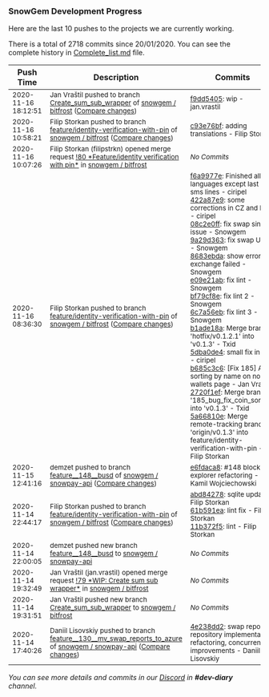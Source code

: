 
### SnowGem Development Progress

Here are the last 10 pushes to the projects we are currently working.

There is a total of 2718 commits since 20/01/2020. You can see the complete history in
 [Complete_list.md](Complete_list.md) file.

| Push Time | Description | Commits |
| --- | --- | --- |
| <sub>2020-11-16 18:12:51</sub> | <sub>Jan Vraštil pushed to branch [Create\_sum\_sub\_wrapper](https://gitlab.com/snowgem/bitfrost/commits/Create_sum_sub_wrapper) of [snowgem / bitfrost](https://gitlab.com/snowgem/bitfrost) ([Compare changes](https://gitlab.com/snowgem/bitfrost/compare/145c9e827208486365c90c66c1b1c3285a534253...f9dd54052445b37fec860ac5442dd77dc15cf767))</sub> | <sub>[f9dd5405](https://gitlab.com/snowgem/bitfrost/-/commit/f9dd54052445b37fec860ac5442dd77dc15cf767): wip - jan.vrastil</sub> |
| <sub>2020-11-16 10:58:21</sub> | <sub>Filip Storkan pushed to branch [feature/identity\-verification\-with\-pin](https://gitlab.com/snowgem/bitfrost/commits/feature/identity-verification-with-pin) of [snowgem / bitfrost](https://gitlab.com/snowgem/bitfrost) ([Compare changes](https://gitlab.com/snowgem/bitfrost/compare/5a66810e5c2140ec48d547269df21d67e0f58856...c93e76bfb3b6b82787dd2d5c40adae39d1afa68e))</sub> | <sub>[c93e76bf](https://gitlab.com/snowgem/bitfrost/-/commit/c93e76bfb3b6b82787dd2d5c40adae39d1afa68e): adding translations - Filip Storkan</sub> |
| <sub>2020-11-16 10:07:26</sub> | <sub>Filip Storkan (filipstrkn) opened merge request [\!80 \*Feature/identity verification with pin\*](https://gitlab.com/snowgem/bitfrost/-/merge_requests/80) in [snowgem / bitfrost](https://gitlab.com/snowgem/bitfrost)</sub> | <sub>_No Commits_</sub> |
| <sub>2020-11-16 08:36:30</sub> | <sub>Filip Storkan pushed to branch [feature/identity\-verification\-with\-pin](https://gitlab.com/snowgem/bitfrost/commits/feature/identity-verification-with-pin) of [snowgem / bitfrost](https://gitlab.com/snowgem/bitfrost) ([Compare changes](https://gitlab.com/snowgem/bitfrost/compare/11b372f55e19f1756832cf86b00339d2c2d90c77...5a66810e5c2140ec48d547269df21d67e0f58856))</sub> | <sub>[f6a9977e](https://gitlab.com/snowgem/bitfrost/-/commit/f6a9977e5a0b672ba268bd32fe160a26ff0d9dee): Finished all languages except last 2 sms lines - ciripel<br>[422a87e9](https://gitlab.com/snowgem/bitfrost/-/commit/422a87e9f08ebe06998fd3469b411c3462bbfe41): some corrections in CZ and RO - ciripel<br>[08c2e0ff](https://gitlab.com/snowgem/bitfrost/-/commit/08c2e0ff9239d3be574f75e1d4ce8ab9c8b4a2ec): fix swap single issue - Snowgem<br>[9a29d363](https://gitlab.com/snowgem/bitfrost/-/commit/9a29d363071364af91dd6ce4d49672fc5b83cfcb): fix swap USDT - Snowgem<br>[8683ebda](https://gitlab.com/snowgem/bitfrost/-/commit/8683ebda19fea95f408acf2ef2cecd097076e13e): show error if exchange failed - Snowgem<br>[e09e21ab](https://gitlab.com/snowgem/bitfrost/-/commit/e09e21abbfac0118b70ebdd81f34476be88d36f4): fix lint - Snowgem<br>[bf79cf8e](https://gitlab.com/snowgem/bitfrost/-/commit/bf79cf8e7f8aede9796f2ff80856d905e2fcc1b4): fix lint 2 - Snowgem<br>[6c7a56eb](https://gitlab.com/snowgem/bitfrost/-/commit/6c7a56eb654c38610e751b66ded8d32a59d1d7d8): fix lint 3 - Snowgem<br>[b1ade18a](https://gitlab.com/snowgem/bitfrost/-/commit/b1ade18a931eacbe8b49425ccf5486a8766ef9c5): Merge branch 'hotfix/v0.1.2.1' into 'v0.1.3' - Txid<br>[5dba0de4](https://gitlab.com/snowgem/bitfrost/-/commit/5dba0de4211e9a0225b5d1030ec52d29d308ff89): small fix in CZ - ciripel<br>[b685c3c6](https://gitlab.com/snowgem/bitfrost/-/commit/b685c3c641bb469e84094671896f2248fb139f9f): [Fix 185] Add sorting by name on no-wallets page - Jan Vraštil<br>[2720f1ef](https://gitlab.com/snowgem/bitfrost/-/commit/2720f1ef53ddaaa98da718f7478549bf6373bbfe): Merge branch '185_bug_fix_coin_sorting' into 'v0.1.3' - Txid<br>[5a66810e](https://gitlab.com/snowgem/bitfrost/-/commit/5a66810e5c2140ec48d547269df21d67e0f58856): Merge remote-tracking branch 'origin/v0.1.3' into feature/identity-verification-with-pin - Filip Storkan</sub> |
| <sub>2020-11-15 12:41:16</sub> | <sub>demzet pushed to branch [feature\_\_148\_\_busd](https://gitlab.com/snowgem/snowpay-api/commits/feature__148__busd) of [snowgem / snowpay\-api](https://gitlab.com/snowgem/snowpay-api) ([Compare changes](https://gitlab.com/snowgem/snowpay-api/compare/dc180cfd1a65429699fe694852cc70aef5e5744c...e6fdaca847f252fc485098f19945a767415f2820))</sub> | <sub>[e6fdaca8](https://gitlab.com/snowgem/snowpay-api/-/commit/e6fdaca847f252fc485098f19945a767415f2820): #148 block explorer refactoring - Kamil Wojciechowski</sub> |
| <sub>2020-11-14 22:44:17</sub> | <sub>Filip Storkan pushed to branch [feature/identity\-verification\-with\-pin](https://gitlab.com/snowgem/bitfrost/commits/feature/identity-verification-with-pin) of [snowgem / bitfrost](https://gitlab.com/snowgem/bitfrost) ([Compare changes](https://gitlab.com/snowgem/bitfrost/compare/05ec953de0dc53b3dc39b13619b0220abe8e092e...11b372f55e19f1756832cf86b00339d2c2d90c77))</sub> | <sub>[abd84278](https://gitlab.com/snowgem/bitfrost/-/commit/abd84278ca0dad5e025a44405ab19d92b09e9f7a): sqlite update - Filip Storkan<br>[61b591ea](https://gitlab.com/snowgem/bitfrost/-/commit/61b591ea8acf649d0a95a260ef563937a28a2571): lint fix - Filip Storkan<br>[11b372f5](https://gitlab.com/snowgem/bitfrost/-/commit/11b372f55e19f1756832cf86b00339d2c2d90c77): lint - Filip Storkan</sub> |
| <sub>2020-11-14 22:00:05</sub> | <sub>demzet pushed new branch [feature\_\_148\_\_busd](https://gitlab.com/snowgem/snowpay-api/commits/feature__148__busd) to [snowgem / snowpay\-api](https://gitlab.com/snowgem/snowpay-api)</sub> | <sub>_No Commits_</sub> |
| <sub>2020-11-14 19:32:49</sub> | <sub>Jan Vraštil (jan.vrastil) opened merge request [\!79 \*WIP: Create sum sub wrapper\*](https://gitlab.com/snowgem/bitfrost/-/merge_requests/79) in [snowgem / bitfrost](https://gitlab.com/snowgem/bitfrost)</sub> | <sub>_No Commits_</sub> |
| <sub>2020-11-14 19:31:51</sub> | <sub>Jan Vraštil pushed new branch [Create\_sum\_sub\_wrapper](https://gitlab.com/snowgem/bitfrost/commits/Create_sum_sub_wrapper) to [snowgem / bitfrost](https://gitlab.com/snowgem/bitfrost)</sub> | <sub>_No Commits_</sub> |
| <sub>2020-11-14 17:40:26</sub> | <sub>Daniil Lisovskiy pushed to branch [feature\_\_130\_\_mv\_swap\_reports\_to\_azure](https://gitlab.com/snowgem/snowpay-api/commits/feature__130__mv_swap_reports_to_azure) of [snowgem / snowpay\-api](https://gitlab.com/snowgem/snowpay-api) ([Compare changes](https://gitlab.com/snowgem/snowpay-api/compare/d04d27a49610c56e6c90420eac7b4a496d4b9322...4e238dd2e26bf381f591d49a1857a31962b306f6))</sub> | <sub>[4e238dd2](https://gitlab.com/snowgem/snowpay-api/-/commit/4e238dd2e26bf381f591d49a1857a31962b306f6): swap reports repository implementation, refactoring, concurrency improvements - Daniil Lisovskiy</sub> |

_You can see more details and commits in our [Discord](https://discord.gg/zumGnbg) in **#dev-diary** channel._
